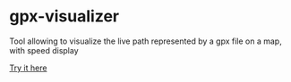 # gpx-visualizer
Tool allowing to visualize the live path represented by a gpx file on a map, with speed display

[Try it here](https://tagueo.github.io/gpx-visualizer/)
